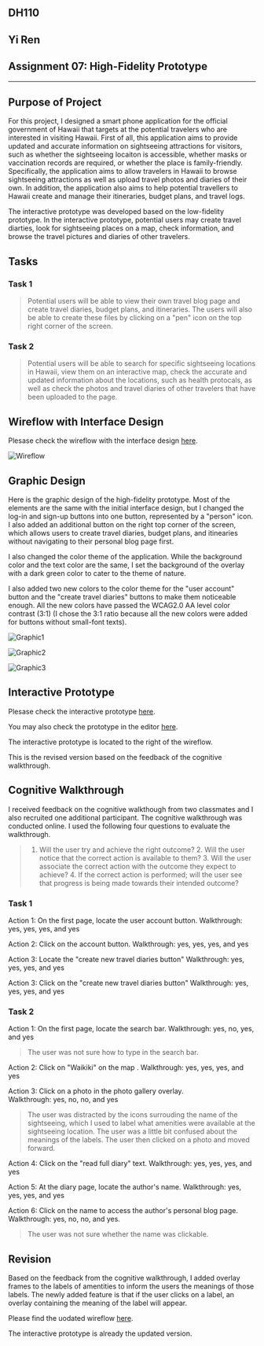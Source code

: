## DH110 
## Yi Ren
## Assignment 07: High-Fidelity Prototype 
---
## Purpose of Project 
For this project, I designed a smart phone application for the official government of Hawaii that targets at the potential travelers who are interested in visiting Hawaii. First of all, this application aims to provide updated and accurate information on sightseeing attractions for visitors, such as whether the sightseeing locaiton is accessible, whether masks or vaccination records are required, or whether the place is family-friendly. Specifically, the application aims to allow travelers in Hawaii to browse sightseeing attractions as well as upload travel photos and diaries of their own. In addition, the application also aims to help potential travellers to Hawaii create and manage their itineraries, budget plans, and travel logs.

The interactive prototype was developed based on the low-fidelity prototype. In the interactive prototype, potential users may create travel diarties, look for sightseeing places on a map, check information, and browse the travel pictures and diaries of other travelers.  

## Tasks
### Task 1 
> Potential users will be able to view their own travel blog page and create travel diaries, budget plans, and itineraries. The users will also be able to create these files by clicking on a "pen" icon on the top right corner of the screen. 

### Task 2 
> Potential users will be able to search for specific sightseeing locations in Hawaii, view them on an interactive map, check the accurate and updated information about the locations, such as health protocals, as well as check the photos and travel diaries of other travelers that have been uploaded to the page. 

## Wireflow with Interface Design 
Plesase check the wireflow with the interface design [here](https://www.figma.com/file/QOjbM6N4G981K4gHLX7D6X/DH-110-Assignment-07?node-id=0%3A1).

![Wireflow](High_fidelity_2.png)

## Graphic Design 
Here is the graphic design of the high-fidelity prototype. Most of the elements are the same with the initial interface design, but I changed the log-in and sign-up buttons into one button, represented by a "person" icon. I also added an additional button on the right top corner of the screen, which allows users to create travel diaries, budget plans, and itinearies without navigating to their personal blog page first. 

I also changed the color theme of the application. While the background color and the text color are the same, I set the background of the overlay with a dark green color to cater to the theme of nature. 

I also added two new colors to the color theme for the "user account" button and the "create travel diaries" buttons to make them noticeable enough. All the new colors have passed the WCAG2.0 AA level color contrast (3:1) (I chose the 3:1 ratio because all the new colors were added for buttons without small-font texts). 

![Graphic1](grahic1.png)

![Graphic2](graphic2.png)

![Graphic3](graphic3.png)


## Interactive Prototype 
Plesase check the interactive prototype [here](https://www.figma.com/proto/QOjbM6N4G981K4gHLX7D6X/DH-110-Assignment-07?node-id=21%3A112&scaling=min-zoom&page-id=0%3A1&starting-point-node-id=21%3A112).

You may also check the prototype in the editor [here](https://www.figma.com/file/QOjbM6N4G981K4gHLX7D6X/DH-110-Assignment-07?node-id=0%3A1). 

The interactive prototype is located to the right of the wireflow. 

This is the revised version based on the feedback of the cognitive walkthrough. 

## Cognitive Walkthrough 
I received feedback on the cognitive walkthough from two classmates and I also recruited one additional participant. The cognitive walkthrough was conducted online. I used the following four questions to evaluate the walkthrough. 

> 1. Will the user try and achieve the right outcome? 2. Will the user notice that the correct action is available to them? 3. Will the user associate the correct action with the outcome they expect to achieve? 4. If the correct action is performed; will the user see that progress is being made towards their intended outcome?

### Task 1 
Action 1: On the first page, locate the user account button. 
Walkthrough: yes, yes, yes, and yes 

Action 2: Click on the account button. 
Walkthrough: yes, yes, yes, and yes

Action 3: Locate the "create new travel diaries button" 
Walkthrough: yes, yes, yes, and yes

Action 3: Click on the "create new travel diaries button" 
Walkthrough: yes, yes, yes, and yes

### Task 2 
Action 1: On the first page, locate the search bar. 
Walkthrough: yes, no, yes, and yes 
> The user was not sure how to type in the search bar. 

Action 2: Click on "Waikiki" on the map . 
Walkthrough: yes, yes, yes, and yes

Action 3: Click on a photo in the photo gallery overlay.  
Walkthrough: yes, no, no, and yes
> The user was distracted by the icons surrouding the name of the sightseeing, which I used to label what amenities were available at the sightseeing location. The user was a little bit confused about the meanings of the labels. The user then clicked on a photo and moved forward.  

Action 4: Click on the "read full diary" text. 
Walkthrough: yes, yes, yes, and yes

Action 5: At the diary page, locate the author's name. 
Walkthrough: yes, yes, yes, and yes 

Action 6: Click on the name to access the author's personal blog page. 
Walkthrough: yes, no, no, and yes. 
> The user was not sure whether the name was clickable. 

## Revision 
Based on the feedback from the cognitive walkthrough, I added overlay frames to the labels of amentities to inform the users the meanings of those labels. The newly added feature is that if the user clicks on a label, an overlay containing the meaning of the label will appear. 

Please find the uodated wireflow [here](https://www.figma.com/file/J6v3tDVyvBXsvCHMO4oEHy/DH-110-Assignment-07-second). 

The interactive prototype is already the updated version. 

